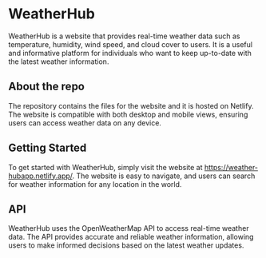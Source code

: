 # WeatherHub
WeatherHub is a website that provides real-time weather data such as temperature, humidity, wind speed, and cloud cover to users. 
It is a useful and informative platform for individuals who want to keep up-to-date with the latest weather information.

## About the repo
The repository contains the files for the website and it is hosted on Netlify. The website is compatible with both desktop and mobile views, 
ensuring users can access weather data on any device.

## Getting Started
To get started with WeatherHub, simply visit the website at https://weather-hubapp.netlify.app/.
The website is easy to navigate, and users can search for weather information for any location in the world.

## API
WeatherHub uses the OpenWeatherMap API to access real-time weather data. The API provides accurate and reliable weather information,
allowing users to make informed decisions based on the latest weather updates.
